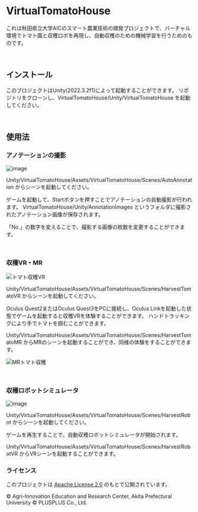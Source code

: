 # VirtualTomatoHouse
これは秋田県立大学AICのスマート農業技術の開発プロジェクトで、バーチャル環境でトマト園と収穫ロボを再現し、自動収穫のための機械学習を行うためのものです。

<br/>

## インストール
このプロジェクトはUnity(2022.3.2f1)によって起動することができます。
リポジトリをクローンし、VirtualTomatoHouse/Unity/VirtualTomatoHouse を起動してください。


<br/>

## 使用法
### アノテーションの撮影

![image](https://github.com/AIC-APU/VirtualTomatoHouse/assets/126754093/2075b3b4-06a8-4919-b7e1-ab5a591ce5ee)


Unity/VirtualTomatoHouse/Assets/VirtualTomatoHouse/Scenes/AutoAnnotation からシーンを起動してください。

ゲームを起動して、Startボタンを押すことでアノテーションの自動撮影が行われます。
VirtualTomatoHouse/Unity/AnnotationImages というフォルダに撮影されたアノテーション画像が保存されます。

「No.」の数字を変えることで、撮影する画像の枚数を変更することができます。

<br/>

### 収穫VR・MR

![トマト収穫VR](https://github.com/AIC-APU/VirtualTomatoHouse/assets/126754093/2bc4b260-02be-4363-9eb7-00cc9829145a)


Unity/VirtualTomatoHouse/Assets/VirtualTomatoHouse/Scenes/HarvestTomatoVR からシーンを起動してください。

Oculus Quest2またはOculus Quest3をPCに接続し、Oculus Linkを起動した状態でゲームを起動すると収穫VRを体験することができます。
ハンドトラッキングにより手でトマトを掴むことができます。

Unity/VirtualTomatoHouse/Assets/VirtualTomatoHouse/Scenes/HarvestTomatoMR からMRのシーンを起動することができ、同様の体験をすることができます。

![MRトマト収穫](https://github.com/AIC-APU/VirtualTomatoHouse/assets/126754093/12eaa5e5-7ab2-4f68-8ce1-b54f6113d96c)

<br/>

### 収穫ロボットシミュレータ

![image](https://github.com/AIC-APU/VirtualTomatoHouse/assets/126754093/e6542e55-eb68-4f26-b09d-bdeacfd6000d)

Unity/VirtualTomatoHouse/Assets/VirtualTomatoHouse/Scenes/HarvestRobot からシーンを起動してください。

ゲームを再生することで、自動収穫ロボットシミュレータが開始されます。

Unity/VirtualTomatoHouse/Assets/VirtualTomatoHouse/Scenes/HarvestRobotVR からVRシーンを起動することができます。

### ライセンス

このプロジェクトは [Apache License 2.0](LICENSE) のもとで公開されています。

© Agri-Innovation Education and Research Center, Akita Prefectural University © PLUSPLUS Co., Ltd.
